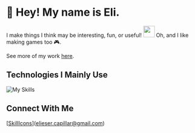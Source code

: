 # 👋 Hey! My name is Eli.

I make things I think may be interesting, fun, or useful! <img src="https://emojis.slackmojis.com/emojis/images/1531849430/4246/blob-sunglasses.gif?1531849430" width="30"/> 
Oh, and I like making games too 🎮.

See more of my work [here](https://www.eliesercapillar.dev/).

## Technologies I Mainly Use
![My Skills](https://skillicons.dev/icons?i=cs,dotnet,unity,vue,ts,tailwind,git,githubactions,docker)

## Connect With Me
[[SkillIcons](https://skillicons.dev/icons?i=gmail)](elieser.capillar@gmail.com)
